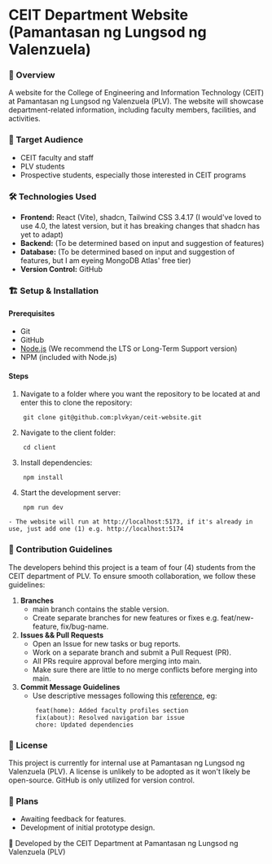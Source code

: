 # CEIT Department Website (Pamantasan ng Lungsod ng Valenzuela)

### :pushpin: Overview

A website for the College of Engineering and Information Technology (CEIT) at Pamantasan ng Lungsod ng Valenzuela (PLV). The website will showcase department-related information, including faculty members, facilities, and activities.

### :bust_in_silhouette: Target Audience

- CEIT faculty and staff
- PLV students
- Prospective students, especially those interested in CEIT programs

### :hammer_and_wrench: Technologies Used

- **Frontend:** React (Vite), shadcn, Tailwind CSS 3.4.17 (I would've loved to use 4.0, the latest version, but it has breaking changes that shadcn has yet to adapt)
- **Backend:** (To be determined based on input and suggestion of features)
- **Database:** (To be determined based on input and suggestion of features, but I am eyeing MongoDB Atlas' free tier)
- **Version Control:** GitHub

### :building_construction: Setup & Installation

#### Prerequisites
- Git
- GitHub
- [Node.js](https://nodejs.org/en) (We recommend the LTS or Long-Term Support version)
- NPM (included with Node.js)

#### Steps
1. Navigate to a folder where you want the repository to be located at and enter this to clone the repository:
```
    git clone git@github.com:plvkyan/ceit-website.git
```
2. Navigate to the client folder:
```
    cd client
```
3. Install dependencies:
```
    npm install
```
4. Start the development server:
```
    npm run dev
```
    - The website will run at http://localhost:5173, if it's already in use, just add one (1) e.g. http://localhost:5174

### :open_book: Contribution Guidelines

The developers behind this project is a team of four (4) students from the CEIT department of PLV. To ensure smooth collaboration, we follow these guidelines: 
1. **Branches**
    - main branch contains the stable version.
    - Create separate branches for new features or fixes e.g. feat/new-feature, fix/bug-name.
2. **Issues && Pull Requests**
    - Open an Issue for new tasks or bug reports.
    - Work on a separate branch and submit a Pull Request (PR).
    - All PRs require approval before merging into main. 
    - Make sure there are little to no merge conflicts before merging into main.
3. **Commit Message Guidelines**
    - Use descriptive messages following this [reference](https://gist.github.com/qoomon/5dfcdf8eec66a051ecd85625518cfd13#conventional-commit-messages-), eg:
    ```
        feat(home): Added faculty profiles section
        fix(about): Resolved navigation bar issue
        chore: Updated dependencies
    ```

### :scroll: License

This project is currently for internal use at Pamantasan ng Lungsod ng Valenzuela (PLV). A license is unlikely to be adopted as it won't likely be open-source. GitHub is only utilized for version control.

### :calendar: Plans

- Awaiting feedback for features.
- Development of initial prototype design.

:rocket: Developed by the CEIT Department at Pamantasan ng Lungsod ng Valenzuela (PLV)